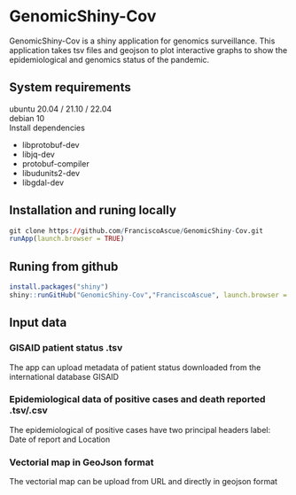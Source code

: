 # GenomicShiny-Cov

GenomicShiny-Cov is a shiny application for genomics surveillance. This application takes tsv files and geojson to plot interactive graphs to show the epidemiological and genomics status of the pandemic.


## System requirements

ubuntu 20.04 / 21.10 / 22.04  
debian 10  
Install dependencies  
  - libprotobuf-dev  
  - libjq-dev  
  - protobuf-compiler  
  - libudunits2-dev  
  - libgdal-dev  

## Installation and runing locally

```r 
git clone https://github.com/FranciscoAscue/GenomicShiny-Cov.git
runApp(launch.browser = TRUE) 
```
## Runing from github 

```r
install.packages("shiny")
shiny::runGitHub("GenomicShiny-Cov","FranciscoAscue", launch.browser = TRUE)
```
## Input data

### GISAID patient status .tsv   
The app can upload metadata of patient status downloaded from the international database GISAID

### Epidemiological data of positive cases and death reported .tsv/.csv   
The epidemiological of positive cases have two principal headers label: Date of report and Location 

### Vectorial map in GeoJson format   
The vectorial map can be upload from URL and directly in geojson format  

